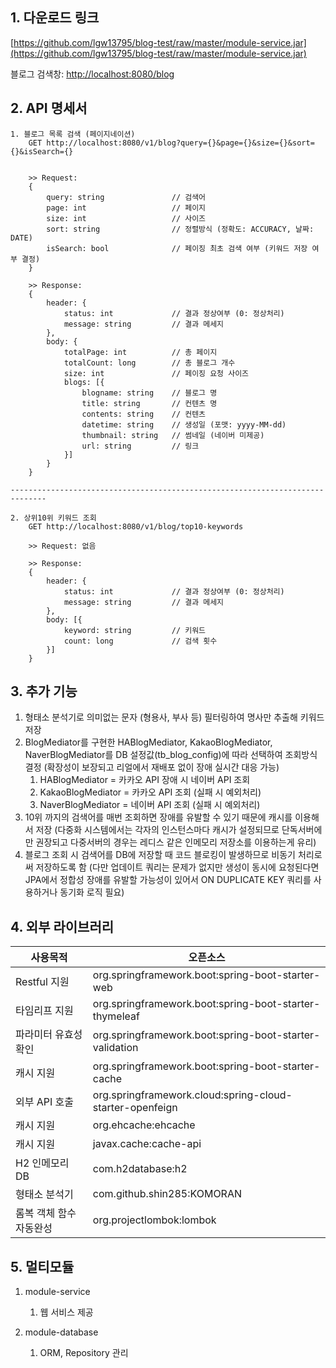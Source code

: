 ## 1. 다운로드 링크
[https://github.com/lgw13795/blog-test/raw/master/module-service.jar](https://github.com/lgw13795/blog-test/raw/master/module-service.jar)



블로그 검색창: [http://localhost:8080/blog](http://localhost:8080/blog)

## 2. API 명세서
    1. 블로그 목록 검색 (페이지네이션)
        GET http://localhost:8080/v1/blog?query={}&page={}&size={}&sort={}&isSearch={}
        
        
        >> Request: 
        {
            query: string               // 검색어
            page: int                   // 페이지
            size: int                   // 사이즈
            sort: string                // 정렬방식 (정확도: ACCURACY, 날짜: DATE)
            isSearch: bool              // 페이징 최초 검색 여부 (키워드 저장 여부 결정)
        }
        
        >> Response:
        {
            header: {
                status: int             // 결과 정상여부 (0: 정상처리)
                message: string         // 결과 메세지
            },
            body: {
                totalPage: int          // 총 페이지
                totalCount: long        // 총 블로그 개수
                size: int               // 페이징 요청 사이즈
                blogs: [{
                    blogname: string    // 블로그 명
                    title: string       // 컨텐츠 명
                    contents: string    // 컨텐츠
                    datetime: string    // 생성일 (포맷: yyyy-MM-dd)
                    thumbnail: string   // 썸네일 (네이버 미제공)
                    url: string         // 링크
                }]
            }
        }

    ------------------------------------------------------------------------------

    2. 상위10위 키워드 조회
        GET http://localhost:8080/v1/blog/top10-keywords

        >> Request: 없음

        >> Response: 
        {
            header: {
                status: int             // 결과 정상여부 (0: 정상처리)
                message: string         // 결과 메세지
            },
            body: [{
                keyword: string         // 키워드
                count: long             // 검색 횟수
            }]
        }


## 3. 추가 기능
1. 형태소 분석기로 의미없는 문자 (형용사, 부사 등) 필터링하여 명사만 추출해 키워드 저장
2. BlogMediator를 구현한 HABlogMediator, KakaoBlogMediator, NaverBlogMediator를 DB 설정값(tb_blog_config)에 따라 선택하여 조회방식 결정 (확장성이 보장되고 리얼에서 재배포 없이 장애 실시간 대응 가능)
    1. HABlogMediator = 카카오 API 장애 시 네이버 API 조회
    2. KakaoBlogMediator = 카카오 API 조회 (실패 시 예외처리)
    3. NaverBlogMediator = 네이버 API 조회 (실패 시 예외처리)
3. 10위 까지의 검색어를 매번 조회하면 장애를 유발할 수 있기 때문에 캐시를 이용해서 저장 (다중화 시스템에서는 각자의 인스턴스마다 캐시가 설정되므로 단독서버에만 권장되고 다중서버의 경우는 레디스 같은 인메모리 저장소를 이용하는게 유리)
4. 블로그 조회 시 검색어를 DB에 저장할 때 코드 블로킹이 발생하므로 비동기 처리로써 저장하도록 함 (다만 업데이트 쿼리는 문제가 없지만 생성이 동시에 요청된다면 JPA에서 정합성 장애를 유발할 가능성이 있어서 ON DUPLICATE KEY 쿼리를 사용하거나 동기화 로직 필요)

## 4. 외부 라이브러리

| **사용목적**      | **오픈소스**                                                |
|---------------|---------------------------------------------------------|
| Restful 지원    | org.springframework.boot:spring-boot-starter-web        |
| 타임리프 지원       | org.springframework.boot:spring-boot-starter-thymeleaf  |
| 파라미터 유효성 확인   | org.springframework.boot:spring-boot-starter-validation |
| 캐시 지원         | org.springframework.boot:spring-boot-starter-cache   |
| 외부 API 호출     | org.springframework.cloud:spring-cloud-starter-openfeign   |
| 캐시 지원         | org.ehcache:ehcache                                     |
| 캐시 지원         | javax.cache:cache-api                                    |
| H2 인메모리 DB    | com.h2database:h2                                       |
| 형태소 분석기       | com.github.shin285:KOMORAN   |
| 롬복 객체 함수 자동완성 | org.projectlombok:lombok                                |

## 5. 멀티모듈
1. module-service
    1. 웹 서비스 제공

2. module-database
    1. ORM, Repository 관리



